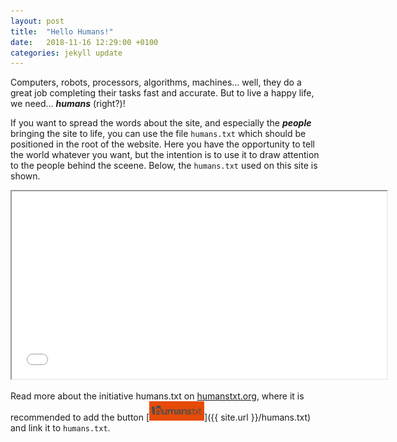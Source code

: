 ```yaml
---
layout: post
title:  "Hello Humans!"
date:   2018-11-16 12:29:00 +0100
categories: jekyll update
---
```


Computers, robots, processors, algorithms, machines... well, they do a great job completing their tasks fast and accurate. But to live a happy life, we need... **_humans_** (right?)!

If you want to spread the words about the site, and especially the **_people_** bringing the site to life, you can use the file `humans.txt` which should be positioned in the root of the website. Here you have the opportunity to tell the world whatever you want, but the intention is to use it to draw attention to the people behind the sceene. Below, the `humans.txt` used on this site is shown.

<iframe class = "code-text" 
  src="{{ site.url }}/humans.txt"
  width = "600"
  height = "300">
</iframe>

Read more about the initiative humans.txt on [humanstxt.org](http://humanstxt.org/), where it is recommended to add the button
[![logo from humanstxt.org](/assets/humanstxt-isolated-orange.gif "Show human.txt")]({{ site.url }}/humans.txt) and link it to `humans.txt`.